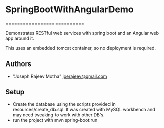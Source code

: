 # SpringBootWithAngularDemo
===========================

Demonstrates RESTful web services with spring boot and an Angular web app around it.

This uses an embedded tomcat container, so no deployment is required.


Authors
-------
* "Joseph Rajeev Motha" <joerajeev@gmail.com>

Setup
-------
* Create the database using the scripts provided in resources/create_db.sql. It was created with MySQL workbench and may need tweaking to work with other DB's. 
* run the project with mvn spring-boot:run

